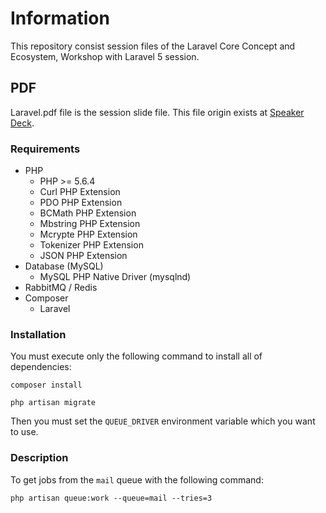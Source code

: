 # Information

This repository consist session files of the Laravel Core Concept and Ecosystem, Workshop with Laravel 5 session.

## PDF
Laravel.pdf file is the session slide file. This file origin exists at [Speaker Deck](https://speakerdeck.com/mvatansever/laravel-core-concept-and-ecosystem).


### Requirements
  - PHP
    - PHP >= 5.6.4
    - Curl PHP Extension
    - PDO PHP Extension
    - BCMath PHP Extension
    - Mbstring PHP Extension
    - Mcrypte PHP Extension
    - Tokenizer PHP Extension
    - JSON PHP Extension
  - Database (MySQL)
    - MySQL PHP Native Driver (mysqlnd)
  - RabbitMQ / Redis
  - Composer
    - Laravel


### Installation
You must execute only the following command to install all of dependencies:

```
composer install

php artisan migrate
```
Then you must set the `QUEUE_DRIVER` environment variable which you want to use.

### Description

To get jobs from the `mail` queue with the following command:

```
php artisan queue:work --queue=mail --tries=3
```